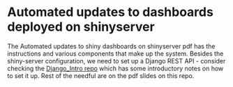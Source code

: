 # Automated updates to dashboards deployed on shinyserver    

The Automated updates to shiny dashboards on shinyserver pdf has the instructions and various components that make up the system. 
Besides the shiny-server configuration, we need to set up a Django REST API - consider checking the [Django_Intro repo](https://github.com/clindavid/Django_Intro) which has some introductory notes on how to set it up. Rest of the needful are on the pdf slides on this repo.  



